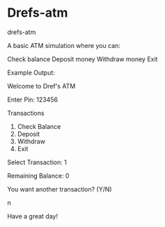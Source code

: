 # Drefs-atm
drefs-atm

A basic ATM simulation where you can:

Check balance
Deposit money
Withdraw money
Exit

Example Output:

Welcome to Dref's ATM

Enter Pin: 123456

Transactions

1. Check Balance
2. Deposit
3. Withdraw
4. Exit

Select Transaction: 1

Remaining Balance: 0

You want another transaction? (Y/N)

n

Have a great day!
